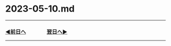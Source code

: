 # 2023-05-10.md

---
### [◀️前日へ](https://github.com/yuasys/chatty-journal/blob/main/2023/05/2023-05-09.md)&emsp;&emsp;&emsp;&emsp;[翌日へ▶️](https://github.com/yuasys/chatty-journal/blob/main/2023/05/2023-05-11.md)
---

